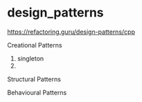 # design_patterns
https://refactoring.guru/design-patterns/cpp

Creational Patterns
1) singleton
2) 

Structural Patterns


Behavioural Patterns